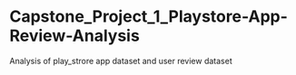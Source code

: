 # Capstone_Project_1_Playstore-App-Review-Analysis
Analysis of play_strore app dataset and  user review dataset
